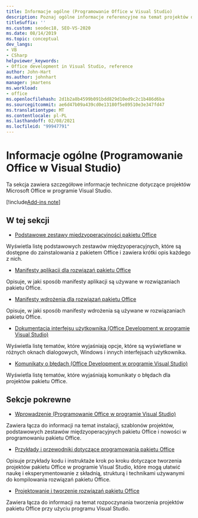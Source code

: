 ```yaml
---
title: Informacje ogólne (Programowanie Office w Visual Studio)
description: Poznaj ogólne informacje referencyjne na temat projektów deweloperskich Microsoft Office w programie Visual Studio.
titleSuffix: ''
ms.custom: seodec18, SEO-VS-2020
ms.date: 08/14/2019
ms.topic: conceptual
dev_langs:
- VB
- CSharp
helpviewer_keywords:
- Office development in Visual Studio, reference
author: John-Hart
ms.author: johnhart
manager: jmartens
ms.workload:
- office
ms.openlocfilehash: 2d1b2a8b4599b091bdd829d10ed9c2c1b486d6ba
ms.sourcegitcommit: ae6d47b09a439cd0e13180f5e89510e3e347fd47
ms.translationtype: MT
ms.contentlocale: pl-PL
ms.lasthandoff: 02/08/2021
ms.locfileid: "99947791"
---
```

# <a name="general-reference-office-development-in-visual-studio"></a>Informacje ogólne (Programowanie Office w Visual Studio)
  Ta sekcja zawiera szczegółowe informacje techniczne dotyczące projektów Microsoft Office w programie Visual Studio.

[!include[Add-ins note](includes/addinsnote.md)]

## <a name="in-this-section"></a>W tej sekcji
- [Podstawowe zestawy międzyoperacyjności pakietu Office](../vsto/office-primary-interop-assemblies.md)

 Wyświetla listę podstawowych zestawów międzyoperacyjnych, które są dostępne do zainstalowania z pakietem Office i zawiera krótki opis każdego z nich.

- [Manifesty aplikacji dla rozwiązań pakietu Office](../vsto/application-manifests-for-office-solutions.md)

 Opisuje, w jaki sposób manifesty aplikacji są używane w rozwiązaniach pakietu Office.

- [Manifesty wdrożenia dla rozwiązań pakietu Office](../vsto/deployment-manifests-for-office-solutions.md)

 Opisuje, w jaki sposób manifesty wdrożenia są używane w rozwiązaniach pakietu Office.

- [Dokumentacja interfejsu użytkownika &#40;Office Development w programie Visual Studio&#41;](../vsto/user-interface-reference-office-development-in-visual-studio.md)

 Wyświetla listę tematów, które wyjaśniają opcje, które są wyświetlane w różnych oknach dialogowych, Windows i innych interfejsach użytkownika.

- [Komunikaty o błędach &#40;Office Development w programie Visual Studio&#41;](../vsto/error-messages-office-development-in-visual-studio.md)

 Wyświetla listę tematów, które wyjaśniają komunikaty o błędach dla projektów pakietu Office.

## <a name="related-sections"></a>Sekcje pokrewne
- [Wprowadzenie &#40;Programowanie Office w programie Visual Studio&#41;](../vsto/getting-started-office-development-in-visual-studio.md)

 Zawiera łącza do informacji na temat instalacji, szablonów projektów, podstawowych zestawów międzyoperacyjnych pakietu Office i nowości w programowaniu pakietu Office.

- [Przykłady i przewodniki dotyczące programowania pakietu Office](../vsto/office-development-samples-and-walkthroughs.md)

 Opisuje przykłady kodu i instruktaże krok po kroku dotyczące tworzenia projektów pakietu Office w programie Visual Studio, które mogą ułatwić naukę i eksperymentowanie z składnią, strukturą i technikami używanymi do kompilowania rozwiązań pakietu Office.

- [Projektowanie i tworzenie rozwiązań pakietu Office](../vsto/designing-and-creating-office-solutions.md)

 Zawiera łącza do informacji na temat rozpoczynania tworzenia projektów pakietu Office przy użyciu programu Visual Studio.
